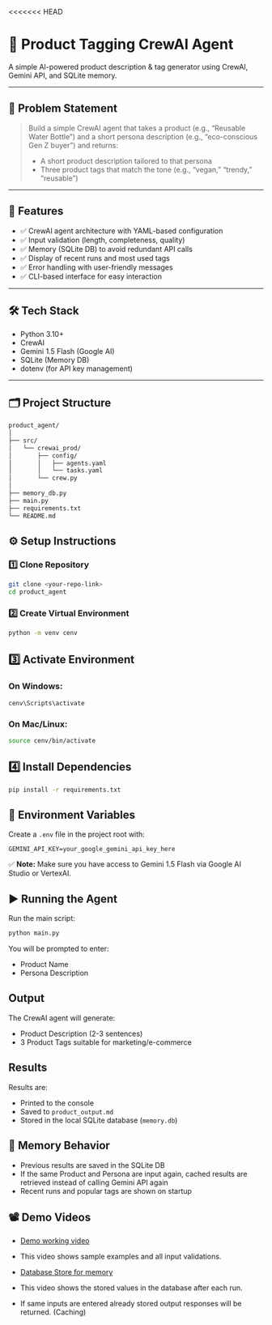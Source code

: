 <<<<<<< HEAD
# 🛒 Product Tagging CrewAI Agent

A simple AI-powered product description & tag generator using CrewAI, Gemini API, and SQLite memory.

---

## 📌 Problem Statement

> Build a simple CrewAI agent that takes a product (e.g., “Reusable Water Bottle”) and a short persona description (e.g., “eco-conscious Gen Z buyer”) and returns:
> 
> - A short product description tailored to that persona
> - Three product tags that match the tone (e.g., “vegan,” “trendy,” “reusable”)

---

## 🚀 Features

- ✅ CrewAI agent architecture with YAML-based configuration
- ✅ Input validation (length, completeness, quality)
- ✅ Memory (SQLite DB) to avoid redundant API calls
- ✅ Display of recent runs and most used tags
- ✅ Error handling with user-friendly messages
- ✅ CLI-based interface for easy interaction

---

## 🛠 Tech Stack

- Python 3.10+
- CrewAI
- Gemini 1.5 Flash (Google AI)
- SQLite (Memory DB)
- dotenv (for API key management)

---

## 🗂 Project Structure

```bash
product_agent/
│
├── src/
│   └── crewai_prod/
│       ├── config/
│       │   ├── agents.yaml
│       │   └── tasks.yaml
│       └── crew.py
│
├── memory_db.py
├── main.py
├── requirements.txt
└── README.md
```

## ⚙️ Setup Instructions

### 1️⃣ Clone Repository

```bash
git clone <your-repo-link>
cd product_agent
```
### 2️⃣ Create Virtual Environment

```bash
python -m venv cenv
```

## 3️⃣ Activate Environment

### On Windows:
```bash
cenv\Scripts\activate
```

### On Mac/Linux:
```bash
source cenv/bin/activate
```

## 4️⃣ Install Dependencies

```bash
pip install -r requirements.txt
```

## 🔑 Environment Variables

Create a `.env` file in the project root with:

```env
GEMINI_API_KEY=your_google_gemini_api_key_here
```

✅ **Note:** Make sure you have access to Gemini 1.5 Flash via Google AI Studio or VertexAI.

## ▶️ Running the Agent

Run the main script:

```bash
python main.py
```

You will be prompted to enter:
- Product Name
- Persona Description

## Output

The CrewAI agent will generate:
- Product Description (2-3 sentences)
- 3 Product Tags suitable for marketing/e-commerce

## Results

Results are:
- Printed to the console
- Saved to `product_output.md`
- Stored in the local SQLite database (`memory.db`)

## 💾 Memory Behavior

- Previous results are saved in the SQLite DB
- If the same Product and Persona are input again, cached results are retrieved instead of calling Gemini API again
- Recent runs and popular tags are shown on startup

## 📽️ Demo Videos

- [Demo working video](videos/demo1.mp4)

- This video shows sample examples and all input validations.

- [Database Store for memory](videos/demo2.mp4)

- This video shows the stored values in the database after each run.
- If same inputs are entered already stored output responses will be returned. (Caching)